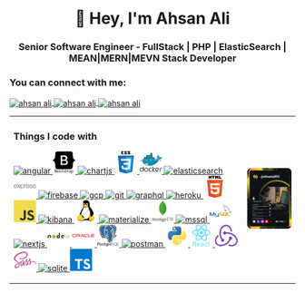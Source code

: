 <h1 align="center" dir="auto">👋 Hey, I'm Ahsan Ali</h1>

<h3 align="center" dir="auto">Senior Software Engineer - FullStack | PHP | ElasticSearch | MEAN|MERN|MEVN Stack Developer</h3>

<h3 align="left" dir="auto">You can connect with me:</h3>
<p>
    <a href="https://www.linkedin.com/in/ahsan-sheikh-809812117" rel="nofollow">
        <img align="center"
            src="https://img.shields.io/badge/LinkedIn-0077B5?style=for-the-badge&logo=linkedin&logoColor=white"
            alt="ahsan ali" height="20" width="55" >
    </a>
    <a href="https://www.hackerrank.com/ahsans895" rel="nofollow">
        <img align="center"
            src="https://img.shields.io/badge/-Hackerrank-2EC866?style=for-the-badge&logo=HackerRank&logoColor=white"
            alt="ahsan ali" height="20" width="55">
    </a>
    <a href="mailto:email@example.com">
        <img align="center"
            src="https://img.shields.io/badge/Gmail-D14836?style=for-the-badge&logo=gmail&logoColor=white"
            alt="ahsan ali" height="20" width="55">
    </a>
</p>

<table>
    <tbody>
        <tr>            
            <td>
                <h3>Things I code with</h3>
                <p align="left" dir="auto">
                    <a href="https://angular.io" rel="nofollow"> 
                        <img src="https://camo.githubusercontent.com/9eecc42439347332f256a326363924551042f5b96235f972982512199476611a/68747470733a2f2f616e67756c61722e696f2f6173736574732f696d616765732f6c6f676f732f616e67756c61722f616e67756c61722e737667" alt="angular" width="40" height="40" data-canonical-src="https://angular.io/assets/images/logos/angular/angular.svg" style="max-width: 100%;"> 
                    </a>
                    <a href="https://getbootstrap.com" rel="nofollow">
                        <img src="https://raw.githubusercontent.com/devicons/devicon/master/icons/bootstrap/bootstrap-plain-wordmark.svg"
                            alt="bootstrap" width="40" height="40" style="max-width: 100%;">
                    </a>
                    <a href="https://www.chartjs.org" rel="nofollow">
                        <img src="https://camo.githubusercontent.com/9be0208aa516b4d1976412d27e9f73d851ea253f8ee005a0b600939f841bba8b/68747470733a2f2f7777772e63686172746a732e6f72672f6d656469612f6c6f676f2d7469746c652e737667"
                            alt="chartjs" width="40" height="40" data-canonical-src="https://www.chartjs.org/media/logo-title.svg"
                            style="max-width: 100%;">
                    </a>
                    <a href="https://www.w3schools.com/css/" rel="nofollow">
                        <img src="https://raw.githubusercontent.com/devicons/devicon/master/icons/css3/css3-original-wordmark.svg"
                            alt="css3" width="40" height="40" style="max-width: 100%;">
                    </a>
                    <a href="https://www.docker.com/" rel="nofollow">
                        <img src="https://raw.githubusercontent.com/devicons/devicon/master/icons/docker/docker-original-wordmark.svg"
                            alt="docker" width="40" height="40" style="max-width: 100%;">
                    </a>
                    <a href="https://www.elastic.co" rel="nofollow">
                        <img src="https://camo.githubusercontent.com/d4cbacdc000de378e0dcae3b5ee54923c0ad04f6e52b7aa886a748fba5578def/68747470733a2f2f7777772e766563746f726c6f676f2e7a6f6e652f6c6f676f732f656c61737469632f656c61737469632d69636f6e2e737667"
                            alt="elasticsearch" width="40" height="40"
                            data-canonical-src="https://www.vectorlogo.zone/logos/elastic/elastic-icon.svg" style="max-width: 100%;">
                    </a>
                    <a href="https://expressjs.com" rel="nofollow">
                        <img src="https://raw.githubusercontent.com/devicons/devicon/master/icons/express/express-original-wordmark.svg"
                            alt="express" width="40" height="40" style="max-width: 100%;">
                    </a>
                    <a href="https://firebase.google.com/" rel="nofollow">
                        <img src="https://camo.githubusercontent.com/dd4b2422ed3bfc9da88c43d18550375c66f9584327dff7ecc19315ce50b96f07/68747470733a2f2f7777772e766563746f726c6f676f2e7a6f6e652f6c6f676f732f66697265626173652f66697265626173652d69636f6e2e737667"
                            alt="firebase" width="40" height="40"
                            data-canonical-src="https://www.vectorlogo.zone/logos/firebase/firebase-icon.svg" style="max-width: 100%;">
                    </a>
                    <a href="https://cloud.google.com" rel="nofollow">
                        <img src="https://camo.githubusercontent.com/582944f6627732531ce1a2e20ad43538d1896e16a5f159ea28fd137dbb8e798a/68747470733a2f2f7777772e766563746f726c6f676f2e7a6f6e652f6c6f676f732f676f6f676c655f636c6f75642f676f6f676c655f636c6f75642d69636f6e2e737667"
                            alt="gcp" width="40" height="40"
                            data-canonical-src="https://www.vectorlogo.zone/logos/google_cloud/google_cloud-icon.svg"
                            style="max-width: 100%;">
                    </a>
                    <a href="https://git-scm.com/" rel="nofollow">
                        <img src="https://camo.githubusercontent.com/fbfcb9e3dc648adc93bef37c718db16c52f617ad055a26de6dc3c21865c3321d/68747470733a2f2f7777772e766563746f726c6f676f2e7a6f6e652f6c6f676f732f6769742d73636d2f6769742d73636d2d69636f6e2e737667"
                            alt="git" width="40" height="40"
                            data-canonical-src="https://www.vectorlogo.zone/logos/git-scm/git-scm-icon.svg" style="max-width: 100%;">
                    </a>
                    <a href="https://graphql.org" rel="nofollow">
                        <img src="https://camo.githubusercontent.com/07c382b68200c1a86d52d1682346e73e038b2f160c9afbc0af773fb3646882c8/68747470733a2f2f7777772e766563746f726c6f676f2e7a6f6e652f6c6f676f732f6772617068716c2f6772617068716c2d69636f6e2e737667"
                            alt="graphql" width="40" height="40"
                            data-canonical-src="https://www.vectorlogo.zone/logos/graphql/graphql-icon.svg" style="max-width: 100%;">
                    </a>
                    <a href="https://heroku.com" rel="nofollow">
                        <img src="https://camo.githubusercontent.com/df12cb598044a3f38efc1f45e3580558c324cf8789b79487125044eeebcc4dee/68747470733a2f2f7777772e766563746f726c6f676f2e7a6f6e652f6c6f676f732f6865726f6b752f6865726f6b752d69636f6e2e737667"
                            alt="heroku" width="40" height="40"
                            data-canonical-src="https://www.vectorlogo.zone/logos/heroku/heroku-icon.svg" style="max-width: 100%;">
                    </a>
                    <a href="https://www.w3.org/html/" rel="nofollow">
                        <img src="https://raw.githubusercontent.com/devicons/devicon/master/icons/html5/html5-original-wordmark.svg"
                            alt="html5" width="40" height="40" style="max-width: 100%;">
                    </a>
                    <a href="https://developer.mozilla.org/en-US/docs/Web/JavaScript" rel="nofollow">
                        <img src="https://raw.githubusercontent.com/devicons/devicon/master/icons/javascript/javascript-original.svg"
                            alt="javascript" width="40" height="40" style="max-width: 100%;">
                    </a>
                    <a href="https://www.elastic.co/kibana" rel="nofollow">
                        <img src="https://camo.githubusercontent.com/dbc1482101cfa71adf795a200aa1b832d4ccbba9719b2d6e91a67192caf45d75/68747470733a2f2f7777772e766563746f726c6f676f2e7a6f6e652f6c6f676f732f656c6173746963636f5f6b6962616e612f656c6173746963636f5f6b6962616e612d69636f6e2e737667"
                            alt="kibana" width="40" height="40"
                            data-canonical-src="https://www.vectorlogo.zone/logos/elasticco_kibana/elasticco_kibana-icon.svg"
                            style="max-width: 100%;">
                    </a>
                    <a href="https://www.linux.org/" rel="nofollow">
                        <img src="https://raw.githubusercontent.com/devicons/devicon/master/icons/linux/linux-original.svg" alt="linux"
                            width="40" height="40" style="max-width: 100%;">
                    </a>
                    <a href="https://materializecss.com/" rel="nofollow">
                        <img src="https://raw.githubusercontent.com/prplx/svg-logos/5585531d45d294869c4eaab4d7cf2e9c167710a9/svg/materialize.svg"
                            alt="materialize" width="40" height="40" style="max-width: 100%;">
                    </a>
                    <a href="https://www.mongodb.com/" rel="nofollow">
                        <img src="https://raw.githubusercontent.com/devicons/devicon/master/icons/mongodb/mongodb-original-wordmark.svg"
                            alt="mongodb" width="40" height="40" style="max-width: 100%;">
                    </a>
                    <a href="https://www.microsoft.com/en-us/sql-server" rel="nofollow">
                        <img src="https://camo.githubusercontent.com/42dfd0950d93092d82d677877fe87d5bab1e2acccc1110bf0f9dd755988ccb7e/68747470733a2f2f7777772e7376677265706f2e636f6d2f73686f772f3330333232392f6d6963726f736f66742d73716c2d7365727665722d6c6f676f2e737667"
                            alt="mssql" width="40" height="40"
                            data-canonical-src="https://www.svgrepo.com/show/303229/microsoft-sql-server-logo.svg"
                            style="max-width: 100%;">
                    </a>
                    <a href="https://www.mysql.com/" rel="nofollow">
                        <img src="https://raw.githubusercontent.com/devicons/devicon/master/icons/mysql/mysql-original-wordmark.svg"
                            alt="mysql" width="40" height="40" style="max-width: 100%;">
                    </a>
                    <a href="https://nextjs.org/" rel="nofollow">
                        <img src="https://camo.githubusercontent.com/3aa42ee93eafa8f736bac662e8ca536350dad790ba36f2f0cb1783aa2be42f6d/68747470733a2f2f63646e2e776f726c64766563746f726c6f676f2e636f6d2f6c6f676f732f6e6578746a732d322e737667"
                            alt="nextjs" width="40" height="40" data-canonical-src="https://cdn.worldvectorlogo.com/logos/nextjs-2.svg"
                            style="max-width: 100%;">
                    </a>
                    <a href="https://nodejs.org" rel="nofollow">
                        <img src="https://raw.githubusercontent.com/devicons/devicon/master/icons/nodejs/nodejs-original-wordmark.svg"
                            alt="nodejs" width="40" height="40" style="max-width: 100%;">
                    </a>
                    <a href="https://www.oracle.com/" rel="nofollow">
                        <img src="https://raw.githubusercontent.com/devicons/devicon/master/icons/oracle/oracle-original.svg"
                            alt="oracle" width="40" height="40" style="max-width: 100%;">
                    </a>
                    <a href="https://www.postgresql.org" rel="nofollow">
                        <img src="https://raw.githubusercontent.com/devicons/devicon/master/icons/postgresql/postgresql-original-wordmark.svg"
                            alt="postgresql" width="40" height="40" style="max-width: 100%;">
                    </a>
                    <a href="https://postman.com" rel="nofollow">
                        <img src="https://camo.githubusercontent.com/93b32389bf746009ca2370de7fe06c3b5146f4c99d99df65994f9ced0ba41685/68747470733a2f2f7777772e766563746f726c6f676f2e7a6f6e652f6c6f676f732f676574706f73746d616e2f676574706f73746d616e2d69636f6e2e737667"
                            alt="postman" width="40" height="40"
                            data-canonical-src="https://www.vectorlogo.zone/logos/getpostman/getpostman-icon.svg"
                            style="max-width: 100%;">
                    </a>
                    <a href="https://www.python.org" rel="nofollow">
                        <img src="https://raw.githubusercontent.com/devicons/devicon/master/icons/python/python-original.svg"
                            alt="python" width="40" height="40" style="max-width: 100%;">
                    </a>
                    <a href="https://reactjs.org/" rel="nofollow">
                        <img src="https://raw.githubusercontent.com/devicons/devicon/master/icons/react/react-original-wordmark.svg"
                            alt="react" width="40" height="40" style="max-width: 100%;">
                    </a>
                    <a href="https://redux.js.org" rel="nofollow">
                        <img src="https://raw.githubusercontent.com/devicons/devicon/master/icons/redux/redux-original.svg" alt="redux"
                            width="40" height="40" style="max-width: 100%;">
                    </a>
                    <a href="https://sass-lang.com" rel="nofollow">
                        <img src="https://raw.githubusercontent.com/devicons/devicon/master/icons/sass/sass-original.svg" alt="sass"
                            width="40" height="40" style="max-width: 100%;">
                    </a>
                    <a href="https://www.sqlite.org/" rel="nofollow">
                        <img src="https://camo.githubusercontent.com/1b8a779f280e099e2d67ab949dad604e25ce0d321e66474c04430201790b3874/68747470733a2f2f7777772e766563746f726c6f676f2e7a6f6e652f6c6f676f732f73716c6974652f73716c6974652d69636f6e2e737667"
                            alt="sqlite" width="40" height="40"
                            data-canonical-src="https://www.vectorlogo.zone/logos/sqlite/sqlite-icon.svg" style="max-width: 100%;">
                    </a>
                    <a href="https://www.typescriptlang.org/" rel="nofollow">
                        <img src="https://raw.githubusercontent.com/devicons/devicon/master/icons/typescript/typescript-original.svg"
                            alt="typescript" width="40" height="40" style="max-width: 100%;">
                    </a>
                </p>
            </td>
            <td>
                <a href="https://app.daily.dev/ahsans895">
                    <img src="https://github.com/ahsans895/ahsans895/blob/main/devcard.svg" width="400" alt="Ahsan Sheikh's Dev Card" />
                </a>
            </td>
        </tr>
    </tbody>    
</table>
